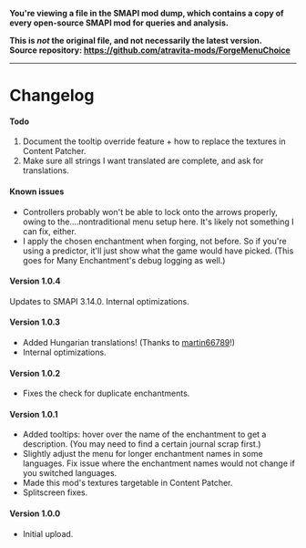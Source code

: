 **You're viewing a file in the SMAPI mod dump, which contains a copy of every open-source SMAPI mod
for queries and analysis.**

**This is _not_ the original file, and not necessarily the latest version.**  
**Source repository: https://github.com/atravita-mods/ForgeMenuChoice**

----

Changelog
==============

#### Todo
1. Document the tooltip override feature + how to replace the textures in Content Patcher.
2. Make sure all strings I want translated are complete, and ask for translations.

#### Known issues
* Controllers probably won't be able to lock onto the arrows properly, owing to the....nontraditional menu setup here. It's likely not something I can fix, either.
* I apply the chosen enchantment when forging, not before. So if you're using a predictor, it'll just show what the game would have picked. (This goes for Many Enchantment's debug logging as well.)

#### Version 1.0.4
Updates to SMAPI 3.14.0. Internal optimizations.

#### Version 1.0.3
* Added Hungarian translations! (Thanks to [martin66789](https://forums.nexusmods.com/index.php?/user/27323031-martin66789/)!)
* Internal optimizations.

#### Version 1.0.2
* Fixes the check for duplicate enchantments.

#### Version 1.0.1
* Added tooltips: hover over the name of the enchantment to get a description. (You may need to find a certain journal scrap first.)
* Slightly adjust the menu for longer enchantment names in some languages. Fix issue where the enchantment names would not change if you switched languages.
* Made this mod's textures targetable in Content Patcher.
* Splitscreen fixes.

#### Version 1.0.0
* Initial upload.
